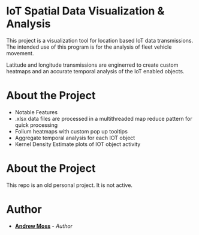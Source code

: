 # IoT Spatial Data Visualization & Analysis

This project is a visualization tool for location based IoT data transmissions. The intended use of this program is for the analysis of fleet vehicle movement. 

Latitude and longitude transmissions are enginerred to create custom heatmaps and an accurate temporal analysis of the IoT enabled objects. 

# About the Project

* Notable Features
* .xlsx data files are processed in a multithreaded map reduce pattern for quick processing
* Folium heatmaps with custom pop up tooltips
* Aggregate temporal analysis for each IOT object 
* Kernel Density Estimate plots of IOT object activity


# About the Project

This repo is an old personal project. It is not active.

# Author

* **[Andrew Moss](https://github.com/agmoss)** - *Author* 